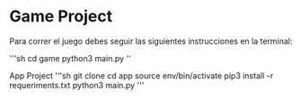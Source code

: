 # Game Project

Para correr el juego debes seguir las siguientes instrucciones en la terminal:

'''sh
cd game
python3 main.py
''

App Project
'''sh
git clone
cd app
source env/bin/activate
pip3 install -r requeriments.txt
python3 main.py
'''
